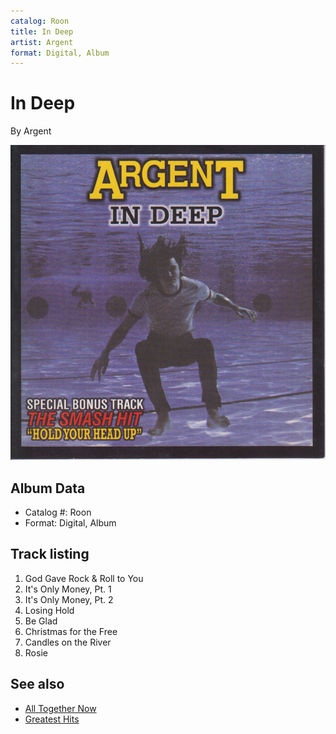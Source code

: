 ```yaml
---
catalog: Roon
title: In Deep
artist: Argent
format: Digital, Album
---
```


# In Deep

By Argent

![](../../assets/albumcovers/Argent-In_Deep.png)

## Album Data

- Catalog #: Roon
- Format: Digital, Album


## Track listing


1. God Gave Rock & Roll to You
2. It's Only Money, Pt. 1
3. It's Only Money, Pt. 2
4. Losing Hold
5. Be Glad
6. Christmas for the Free
7. Candles on the River
8. Rosie


## See also

- [All Together Now](All_Together_Now.md)
- [Greatest Hits](Greatest_Hits-_Singles.md)
